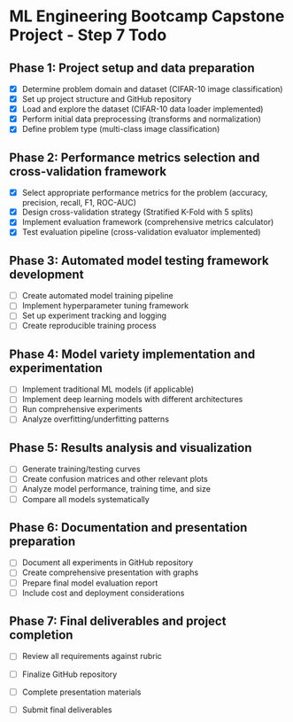 # ML Engineering Bootcamp Capstone Project - Step 7 Todo

## Phase 1: Project setup and data preparation
- [x] Determine problem domain and dataset (CIFAR-10 image classification)
- [x] Set up project structure and GitHub repository
- [x] Load and explore the dataset (CIFAR-10 data loader implemented)
- [x] Perform initial data preprocessing (transforms and normalization)
- [x] Define problem type (multi-class image classification)

## Phase 2: Performance metrics selection and cross-validation framework
- [x] Select appropriate performance metrics for the problem (accuracy, precision, recall, F1, ROC-AUC)
- [x] Design cross-validation strategy (Stratified K-Fold with 5 splits)
- [x] Implement evaluation framework (comprehensive metrics calculator)
- [x] Test evaluation pipeline (cross-validation evaluator implemented)

## Phase 3: Automated model testing framework development
- [ ] Create automated model training pipeline
- [ ] Implement hyperparameter tuning framework
- [ ] Set up experiment tracking and logging
- [ ] Create reproducible training process

## Phase 4: Model variety implementation and experimentation
- [ ] Implement traditional ML models (if applicable)
- [ ] Implement deep learning models with different architectures
- [ ] Run comprehensive experiments
- [ ] Analyze overfitting/underfitting patterns

## Phase 5: Results analysis and visualization
- [ ] Generate training/testing curves
- [ ] Create confusion matrices and other relevant plots
- [ ] Analyze model performance, training time, and size
- [ ] Compare all models systematically

## Phase 6: Documentation and presentation preparation
- [ ] Document all experiments in GitHub repository
- [ ] Create comprehensive presentation with graphs
- [ ] Prepare final model evaluation report
- [ ] Include cost and deployment considerations

## Phase 7: Final deliverables and project completion
- [ ] Review all requirements against rubric
- [ ] Finalize GitHub repository
- [ ] Complete presentation materials
- [ ] Submit final deliverables

